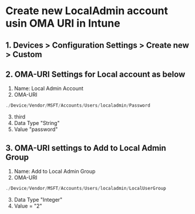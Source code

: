 # Create new LocalAdmin account usin OMA URI in Intune
## 1. Devices > Configuration Settings > Create new > Custom
## 2. OMA-URI Settings for Local account as below
1. Name: Local Admin Account
2. OMA-URI
```Powershell
./Device/Vendor/MSFT/Accounts/Users/localadmin/Password
```
3. third
4. Data Type "String"
5. Value "password"


## 3. OMA-URI settings to Add to Local Admin Group
1. Name: Add to Local Admin Group
2. OMA-URI
```Powershell
./Device/Vendor/MSFT/Accounts/Users/localadmin/LocalUserGroup
```
3. Data Type "Integer"
4. Value = "2"